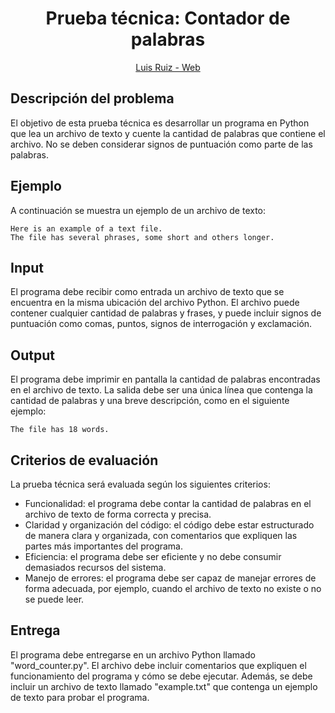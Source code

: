 <div align="center">
  <h1>Prueba técnica: Contador de palabras</h1>
  <a href="https://luisruiz.dev">Luis Ruiz - Web</a>
</div>

## Descripción del problema

El objetivo de esta prueba técnica es desarrollar un programa en Python que lea un archivo de texto y cuente la cantidad de palabras que contiene el archivo. No se deben considerar signos de puntuación como parte de las palabras.

## Ejemplo

A continuación se muestra un ejemplo de un archivo de texto:

```
Here is an example of a text file.
The file has several phrases, some short and others longer.
```

## Input

El programa debe recibir como entrada un archivo de texto que se encuentra en la misma ubicación del archivo Python. El archivo puede contener cualquier cantidad de palabras y frases, y puede incluir signos de puntuación como comas, puntos, signos de interrogación y exclamación.

## Output

El programa debe imprimir en pantalla la cantidad de palabras encontradas en el archivo de texto. La salida debe ser una única línea que contenga la cantidad de palabras y una breve descripción, como en el siguiente ejemplo:

```
The file has 18 words.
```

## Criterios de evaluación

La prueba técnica será evaluada según los siguientes criterios:

* Funcionalidad: el programa debe contar la cantidad de palabras en el archivo de texto de forma correcta y precisa.
* Claridad y organización del código: el código debe estar estructurado de manera clara y organizada, con comentarios que expliquen las partes más importantes del programa.
* Eficiencia: el programa debe ser eficiente y no debe consumir demasiados recursos del sistema.
* Manejo de errores: el programa debe ser capaz de manejar errores de forma adecuada, por ejemplo, cuando el archivo de texto no existe o no se puede leer.

## Entrega

El programa debe entregarse en un archivo Python llamado "word_counter.py". El archivo debe incluir comentarios que expliquen el funcionamiento del programa y cómo se debe ejecutar. Además, se debe incluir un archivo de texto llamado "example.txt" que contenga un ejemplo de texto para probar el programa.